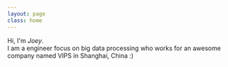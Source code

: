 ```yaml
---
layout: page
class: home
---
```


Hi, I'm *Joey*. <br />
I am a engineer focus on big data processing who works for an awesome company named VIPS in Shanghai, China :)


